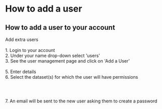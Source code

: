 # How to add a user

## How to add a user to your account

Add extra users\
\
1\. Login to your account\
2\. Under your name drop-down select 'users'\
3\. See the user management page and click on 'Add a User'\
\
5\. Enter details \
6\. Select the dataset(s) for which the user will have permissions&#x20;

<figure><img src="https://d33v4339jhl8k0.cloudfront.net/docs/assets/565e1cb7c697915b26a5c214/images/5f048c1b2c7d3a10cbaa22eb/file-pDKWpZg58G.png" alt=""><figcaption></figcaption></figure>

<figure><img src="https://d33v4339jhl8k0.cloudfront.net/docs/assets/565e1cb7c697915b26a5c214/images/5f048bd42c7d3a10cbaa22e3/file-rnwTGlR4dx.png" alt=""><figcaption></figcaption></figure>

\
7\. An email will be sent to the new user asking them to create a password





